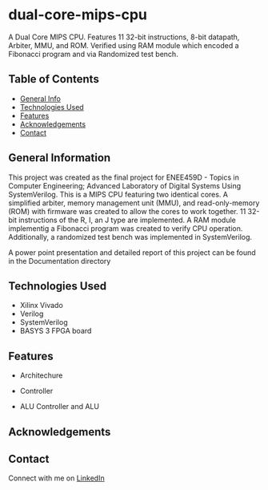 # dual-core-mips-cpu
A Dual Core MIPS CPU. Features 11 32-bit instructions, 8-bit datapath, Arbiter, MMU, and ROM. Verified using RAM module which encoded a Fibonacci program and via Randomized test bench.

## Table of Contents
* [General Info](#general-information)
* [Technologies Used](#technologies-used)
* [Features](#features)
* [Acknowledgements](#acknowledgements)
* [Contact](#contact)
<!--* [Features](#features)
* [Setup](#setup)
* [Project Status](#project-status)
* [Room for Improvement](#room-for-improvement)-->
<!-- * [License](#license) -->

## General Information
This project was created as the final project for ENEE459D - Topics in Computer Engineering; Advanced Laboratory of Digital Systems Using SystemVerilog.
This is a MIPS CPU featuring two identical cores. A simplified arbiter, memory management unit (MMU), and read-only-memory (ROM) with firmware was created to
allow the cores to work together. 11 32-bit instructions of the R, I, an J type are implemented. A RAM module implementig a Fibonacci program was created to verify
CPU operation. Additionally, a randomized test bench was implemented in SystemVerilog.

A power point presentation and detailed report of this project can be found in the Documentation directory

## Technologies Used
- Xilinx Vivado
- Verilog
- SystemVerilog
- BASYS 3 FPGA board

## Features
- Architechure

- Controller

- ALU Controller and ALU



## Acknowledgements

## Contact
Connect with me on [LinkedIn](https://www.linkedin.com/in/alec-felix/)
